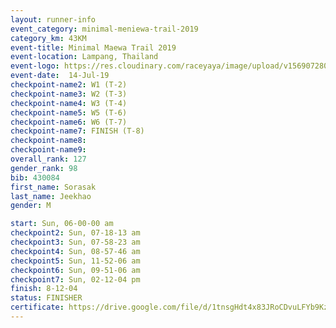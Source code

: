 ```yaml
---
layout: runner-info 
event_category: minimal-meniewa-trail-2019 
category_km: 43KM 
event-title: Minimal Maewa Trail 2019 
event-location: Lampang, Thailand 
event-logo: https://res.cloudinary.com/raceyaya/image/upload/v1569072805/logo/minimal-trail_ktnvsp.jpg 
event-date:  14-Jul-19 
checkpoint-name2: W1 (T-2) 
checkpoint-name3: W2 (T-3) 
checkpoint-name4: W3 (T-4) 
checkpoint-name5: W5 (T-6) 
checkpoint-name6: W6 (T-7) 
checkpoint-name7: FINISH (T-8) 
checkpoint-name8: 
checkpoint-name9: 
overall_rank: 127
gender_rank: 98
bib: 430084
first_name: Sorasak
last_name: Jeekhao
gender: M

start: Sun, 06-00-00 am
checkpoint2: Sun, 07-18-13 am
checkpoint3: Sun, 07-58-23 am
checkpoint4: Sun, 08-57-46 am
checkpoint5: Sun, 11-52-06 am
checkpoint6: Sun, 09-51-06 am
checkpoint7: Sun, 02-12-04 pm
finish: 8-12-04
status: FINISHER
certificate: https://drive.google.com/file/d/1tnsgHdt4x83JRoCDvuLFYb9KzL6dzlrT/view?usp=sharing
---
```


